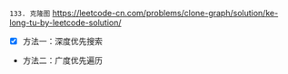 
`133. 克隆图` https://leetcode-cn.com/problems/clone-graph/solution/ke-long-tu-by-leetcode-solution/
- [x] 方法一：深度优先搜索
- 方法二：广度优先遍历

